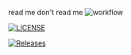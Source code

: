 read me
don't read me
![workflow](https://github.com/JarCarr/sem/actions/workflows/main.yml/badge.svg)

[![LICENSE](https://img.shields.io/github/license/<github-username>/sem.svg?style=flat-square)](https://github.com/JarCarr/sem/blob/master/LICENSE)

[![Releases](https://img.shields.io/github/release/<github-username>/sem/all.svg?style=flat-square)](https://github.com/JarCarr/sem/releases)